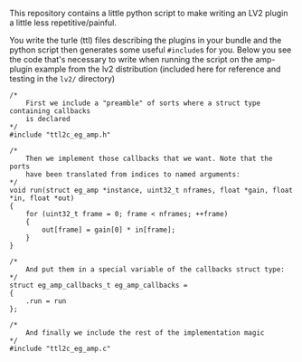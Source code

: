 This repository contains a little python script to make writing an LV2 plugin a little less repetitive/painful.

You write the turle (ttl) files describing the plugins in your bundle and the python script then generates some useful <code>#include</code>s for you. Below you see the code that's necessary to write when running the script on the amp-plugin example from the lv2 distribution (included here for reference and testing in the <code>lv2/</code> directory)

```
/*
    First we include a "preamble" of sorts where a struct type containing callbacks
    is declared
*/
#include "ttl2c_eg_amp.h"

/*
    Then we implement those callbacks that we want. Note that the ports
    have been translated from indices to named arguments:
*/
void run(struct eg_amp *instance, uint32_t nframes, float *gain, float *in, float *out)
{
    for (uint32_t frame = 0; frame < nframes; ++frame)
    {
        out[frame] = gain[0] * in[frame];
    }
}

/*
    And put them in a special variable of the callbacks struct type:
*/
struct eg_amp_callbacks_t eg_amp_callbacks = 
{
    .run = run
};

/*
    And finally we include the rest of the implementation magic
*/
#include "ttl2c_eg_amp.c"

```
